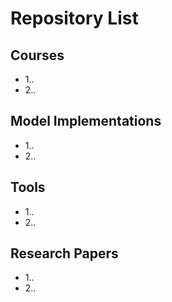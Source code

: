 # Repository List
## Courses

- 1..
- 2..

## Model Implementations

- 1..
- 2..

## Tools

- 1..
- 2..

## Research Papers

- 1..
- 2..
